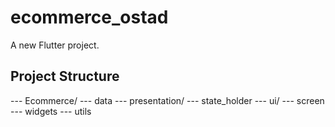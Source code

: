 # ecommerce_ostad

A new Flutter project.

## Project Structure

--- Ecommerce/
    --- data
    --- presentation/
        --- state_holder
        --- ui/
            --- screen
            --- widgets
            --- utils
